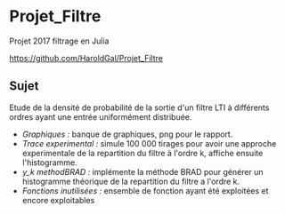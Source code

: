 ﻿# Projet_Filtre
Projet 2017 filtrage en Julia


https://github.com/HaroldGal/Projet_Filtre

## Sujet
Etude de la densité de probabilité de la sortie d'un filtre LTI à différents ordres ayant une entrée uniformément distribuée.

* *Graphiques :* banque de graphiques, png pour le rapport.
* *Trace experimental :* simule 100 000 tirages pour avoir une approche experimentale de la repartition du filtre à l'ordre k, affiche ensuite l'histogramme.
* *y_k methodBRAD :* implémente la méthode BRAD pour générer un histogramme théorique de la repartition du filtre a l'ordre k.
* *Fonctions inutilisées :* ensemble de fonction ayant été exploitées et encore exploitables
